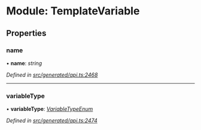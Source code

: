 # Module: TemplateVariable

## Properties

###  name

• **name**: *string*

*Defined in [src/generated/api.ts:2468](https://github.com/mailslurp/mailslurp-client-ts-js/blob/4ca018b/src/generated/api.ts#L2468)*

___

###  variableType

• **variableType**: *[VariableTypeEnum](../enums/templatevariable.variabletypeenum.md)*

*Defined in [src/generated/api.ts:2474](https://github.com/mailslurp/mailslurp-client-ts-js/blob/4ca018b/src/generated/api.ts#L2474)*
